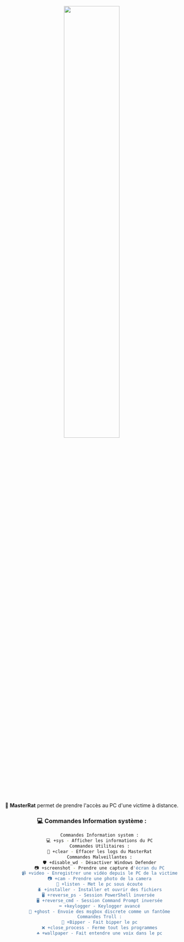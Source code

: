 <div align="center">
  <img src="https://readme-typing-svg.demolab.com/?font=Roboto+Slab&pause=1000&color=0e37eff&center=true&random=true&lines=Master+Rat;%26" width="55%" />
  <br><br>

  🔎 **MasterRat** permet de prendre l'accès au PC d'une victime à distance.

  ### 💻 **Commandes Information système :**
  ```bash
        Commandes Information system :
        💻 +sys - Afficher les informations du PC
        Commandes Utilitaires :
        🧹 +clear - Effacer les logs du MasterRat
        Commandes Malveillantes :
        🛡️ +disable_wd - Désactiver Windows Defender
        📷 +screenshot - Prendre une capture d'écran du PC
        📹 +video - Enregistrer une vidéo depuis le PC de la victime
        📷 +cam - Prendre une photo de la camera
        👻 +listen - Met le pc sous écoute
        🪲 +installer - Installer et ouvrir des fichiers
        🖥️ +reverse_ps - Session PowerShell inversée 
        🖥️ +reverse_cmd - Session Command Prompt inversée
        ⌨️ +keylogger - Keylogger avancé
        👻 +ghost - Envoie des msgbox discrete comme un fantôme
        Commandes Troll :
        🚨 +Bipper - Fait bipper le pc
        ❌ +close_process - Ferme tout les programmes
        ☘️ +wallpaper - Fait entendre une voix dans le pc
```
